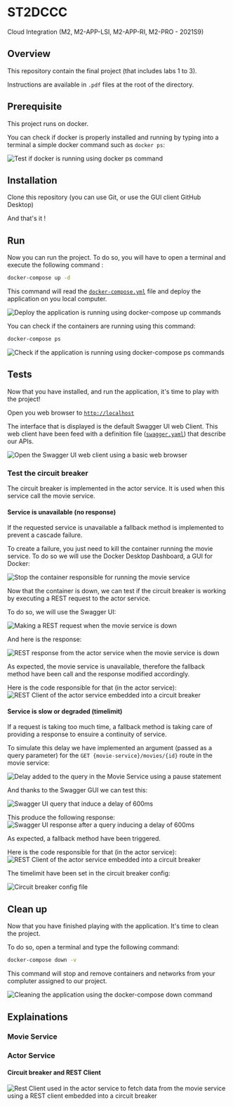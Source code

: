 # ST2DCCC
Cloud Integration (M2, M2-APP-LSI, M2-APP-RI, M2-PRO - 2021S9)

## Overview
This repository contain the final project (that includes labs 1 to 3).

Instructions are available in `.pdf` files at the root of the directory.

## Prerequisite
This project runs on docker.

You can check if docker is properly installed and running by typing into a terminal a simple docker command such as `docker ps`:

![Test if docker is running using docker ps command](./artefacts/terminal-test-if-docker-is-running-docker-ps.gif)

## Installation
Clone this repository (you can use Git, or use the GUI client GitHub Desktop)

And that's it !

## Run
Now you can run the project. To do so, you will have to open a terminal and execute the following command :

```bash
docker-compose up -d
```

This command will read the [`docker-compose.yml`](./docker-compose.yml) file and deploy the application on you local computer.

![Deploy the application is running using docker-compose up commands](./artefacts/terminal-deploy-the-application-docker-compose-up.gif)

You can check if the containers are running using this command:

```bash
docker-compose ps
```

![Check if the application is running using docker-compose ps commands](./artefacts/terminal-check-if-the-application-is-running-using-docker-compose-ps.png)

## Tests
Now that you have installed, and run the application, it's time to play with the project!

Open you web browser to [`http://localhost`](http://localhost)

The interface that is displayed is the default Swagger UI web Client. This web client have been feed with a definition file ([`swagger.yaml`](./swagger.yaml)) that describe our APIs.

![Open the Swagger UI web client using a basic web browser](./artefacts/chrome-open-swagger-web-client.png)

### Test the circuit breaker
The circuit breaker is implemented in the actor service. It is used when this service call the movie service.

#### Service is unavailable (no response)
If the requested service is unavailable a fallback method is implemented to prevent a cascade failure.

To create a failure, you just need to kill the container running the movie service. To do so we will use the Docker Desktop Dashboard, a GUI for Docker:

![Stop the container responsible for running the movie service](./artefacts/docker-desktop-dashboard-stop-movie-container.png)

Now that the container is down, we can test if the circuit breaker is working by executing a REST request to the actor service.

To do so, we will use the Swagger UI:

![Making a REST request when the movie service is down](./artefacts/chrome-swagger-ui-movie-service-down-request.png)

And here is the response:

![REST response from the actor service when the movie service is down](./artefacts/chrome-swagger-ui-movie-service-down-response.png)

As expected, the movie service is unavailable, therefore the fallback method have been call and the response modified accordingly.

Here is the code responsible for that (in the actor service):
![REST Client of the actor service embedded into a circuit breaker](./artefacts/actor-service-rest-client-with-fallback.png)


#### Service is slow or degraded (timelimit) 
If a request is taking too much time, a fallback method is taking care of providing a response to ensuire a continuity of service.

To simulate this delay we have implemented an argument (passed as a query parameter) for the `GET {movie-service}/movies/{id}` route in the movie service:

![Delay added to the query in the Movie Service using a pause statement](./artefacts/movie-service-delay.png)

And thanks to the Swagger GUI we can test this:

![Swagger UI query that induce a delay of 600ms](./artefacts/chrome-swagger-ui-delay-query.png)

This produce the following response:
![Swagger UI response after a query inducing a delay of 600ms](./artefacts/chrome-swagger-ui-delay-response.png)

As expected, a fallback method have been triggered.

Here is the code responsible for that (in the actor service):
![REST Client of the actor service embedded into a circuit breaker](./artefacts/actor-service-rest-client-with-fallback.png)

The timelimit have been set in the circuit breaker config:

![Circuit breaker config file](./artefacts/actor-service-circuit-breaker-config.png)

## Clean up
Now that you have finished playing with the application. It's time to clean the project.

To do so, open a terminal and type the following command:

```bash
docker-compose down -v
```

This command will stop and remove containers and networks from your compluter assigned to our project.

![Cleaning the application using the docker-compose down command](./artefacts/terminal-retire-application-using-docker-compose-down.png)


## Explainations
### Movie Service


### Actor Service
#### Circuit breaker and REST Client
![Rest Client used in the actor service to fetch data from the movie service using a REST client embedded into a circuit breaker](./artefacts/movie-service-rest-client.png)
